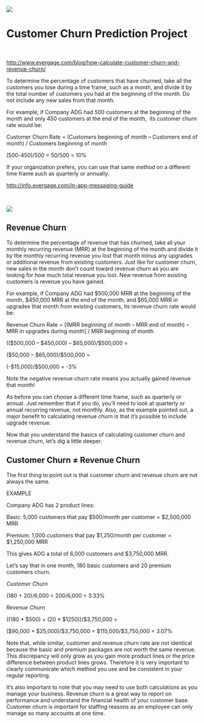 ![](https://s16.postimg.org/b9p9o2xc5/retention.jpg)

Customer Churn Prediction Project
=================================

 

http://www.evergage.com/blog/how-calculate-customer-churn-and-revenue-churn/

To determine the percentage of customers that have churned, take all the
customers you lose during a time frame, such as a month, and divide it by the
total number of customers you had at the beginning of the month. Do not include
any new sales from that month.

For example, if Company ADG had 500 customers at the beginning of the month and
only 450 customers at the end of the month,  its customer churn rate would be:

Customer Churn Rate = (Customers beginning of month – Customers end of month) /
Customers beginning of month

(500-450)/500 = 50/500 = 10%

If your organization prefers, you can use that same method on a different time
frame such as quarterly or annually.

<http://info.evergage.com/in-app-messaging-guide>

 

![](https://s22.postimg.org/qoh33p3j5/Next_Month_Churn.jpg)

**Revenue Churn**
-----------------

To determine the percentage of revenue that has churned, take all your monthly
recurring revenue (MRR) at the beginning of the month and divide it by the
monthly recurring revenue you lost that month minus any upgrades or additional
revenue from existing customers. Just like for customer churn, new sales in the
month don’t count toward revenue churn as you are looking for how much total
revenue you lost. New revenue from existing customers is revenue you have
gained.

For example, if Company ADG had \$500,000 MRR at the beginning of the month,
\$450,000 MRR at the end of the month, and \$65,000 MRR in upgrades that month
from existing customers, its revenue churn rate would be:

Revenue Churn Rate = [(MRR beginning of month – MRR end of month) – MRR in
upgrades during month] / MRR beginning of month

((\$500,000 – \$450,000) – \$65,000)/\$500,000 =

(\$50,000 – \$65,000)/\$500,000 =

(-\$15,000)/\$500,000 = -3%

Note the negative revenue churn rate means you actually gained revenue that
month!

As before you can choose a different time frame, such as quarterly or annual.
Just remember that if you do, you’ll need to look at quarterly or annual
recurring revenue, not monthly. Also, as the example pointed out, a major
benefit to calculating revenue churn is that it’s possible to include upgrade
revenue.

Now that you understand the basics of calculating customer churn and revenue
churn, let’s dig a little deeper.

**Customer Churn ≠ Revenue Churn**
----------------------------------

The first thing to point out is that customer churn and revenue churn are not
always the same.

EXAMPLE

Company ADG has 2 product lines:

Basic: 5,000 customers that pay \$500/month per customer = \$2,500,000 MRR

Premium: 1,000 customers that pay \$1,250/month per customer = \$1,250,000 MRR

This gives ADG a total of 6,000 customers and \$3,750,000 MRR.

Let’s say that in one month, 180 basic customers and 20 premium customers churn.

*Customer Churn*

(180 + 20)/6,000 = 200/6,000 = 3.33%

*Revenue Churn*

((180 \* \$500) + (20 \* \$1250))/\$3,750,000 =

(\$90,000 + \$25,000)/\$3,750,000 = \$115,000/\$3,750,000 = 3.07%

Note that, while similar, customer and revenue churn rate are not identical
because the basic and premium packages are not worth the same revenue. This
discrepancy will only grow as you gain more product lines or the price
difference between product lines grows. Therefore it is very important to
clearly communicate which method you use and be consistent in your regular
reporting.

It’s also important to note that you may need to use both calculations as you
manage your business. Revenue churn is a great way to report on performance and
understand the financial health of your customer base. Customer churn is
important for staffing reasons as an employee can only manage so many accounts
at one time.
